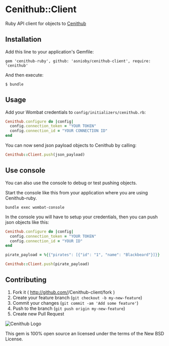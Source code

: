# Cenithub::Client

Ruby API client for objects to [Cenithub](http://www.cenithub.com)

## Installation

Add this line to your application's Gemfile:

    gem 'cenithub-ruby', github: 'asnioby/cenithub-client', require: 'cenithub'

And then execute:

    $ bundle

## Usage

Add your Wombat credentials to `config/initializers/cenithub.rb`:

```ruby
Cenithub.configure do |config|
  config.connection_token = "YOUR TOKEN"
  config.connection_id = "YOUR CONNECTION ID"
end
```

You can now send json payload objects to Cenithub by calling:

```ruby
Cenithub::Client.push(json_payload)
```

## Use console

You can also use the console to debug or test pushing objects.

Start the console like this from your application where you are using Cenithub-ruby.

```shell
bundle exec wombat-console
```

In the console you will have to setup your credentials, then you can push json objects like this:

```ruby
Cenithub.configure do |config|
  config.connection_token = "YOUR TOKEN"
  config.connection_id = "YOUR ID"
end

pirate_payload = %{{"pirates": [{"id": "1", "name": "Blackbeard"}]}}

Cenithub::Client.push(pirate_payload)
```

## Contributing

1. Fork it ( http://github.com/<my-github-username>/Cenithub-client/fork )
2. Create your feature branch (`git checkout -b my-new-feature`)
3. Commit your changes (`git commit -am 'Add some feature'`)
4. Push to the branch (`git push origin my-new-feature`)
5. Create new Pull Request


![Cenithub Logo](http://www.cenitsaas.com)

This gem is 100% open source an licensed under the terms of the New BSD License.
